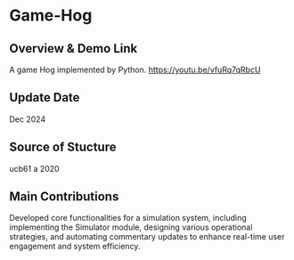 # Game-Hog

## Overview & Demo Link
A game Hog implemented by Python. 
https://youtu.be/vfuRq7qRbcU

## Update Date
Dec 2024

## Source of Stucture
ucb61 a 2020

## Main Contributions
Developed core functionalities for a simulation system, including implementing the Simulator module, designing various operational strategies, and automating commentary updates to enhance real-time user engagement and system efficiency.


